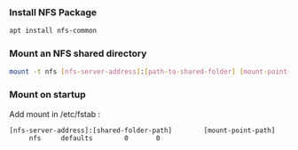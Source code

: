 ### Install NFS Package

```bash
apt install nfs-common
```

### Mount an NFS shared directory

```bash
mount -t nfs [nfs-server-address]:[path-to-shared-folder] [mount-point-path]
```

### Mount on startup

Add mount in /etc/fstab :

```
[nfs-server-address]:[shared-folder-path]        [mount-point-path]        nfs     defaults        0       0
```